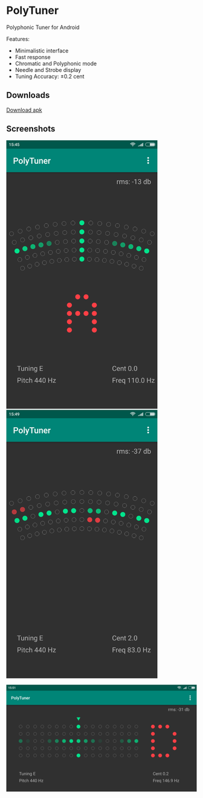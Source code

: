 # PolyTuner
Polyphonic Tuner for Android

Features:
* Minimalistic interface
* Fast response
* Chromatic and Polyphonic mode
* Needle and Strobe display
* Tuning Accuracy: ±0.2 cent

## Downloads
[Download apk](https://github.com/eclipse7/PolyTuner/releases/download/v2.0/polytuner-v2.0.apk)

## Screenshots
<p float="left">
  <img src="images/1.png" width="400" />
  <img src="images/2.png" width="400" /> 
</p>
<img src="images/3.png" width="700" />

